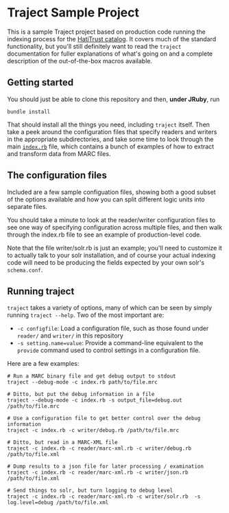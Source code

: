 # Traject Sample Project

This is a sample Traject project based on production code running the
indexing process for the [HatiTrust
catalog](http://www.hathitrust.org/). It covers much of the standard
functionality, but you'll still definitely want to read the `traject`
documentation for fuller explanations of what's going on and a
complete description of the out-of-the-box macros available.


## Getting started

You should just be able to clone this repository and then, **under
JRuby**, run

```
bundle install
```

That should install all the things you need, including `traject` itself. Then take a peek around the configuration files that specify readers and writers in the appropriate subdirectories, and take some time to look through the main [`index.rb`](index.rb) file, which contains a bunch of examples of how to extract and transform data from MARC files.



## The configuration files

Included are a few sample configuation files, showing both a good
subset of the options available and how you can split different
logic units into separate files.

You should take a minute to look at the reader/writer configuration
files to see one way of specifying configuration across multiple
files, and then walk through the index.rb file to see an example of
production-level code.

Note that the file writer/solr.rb is just an example; you'll need to
customize it to actually talk to your solr installation, and of course
your actual indexing code will need to be producing the fields
expected by your own solr's `schema.conf`.

## Running traject

`traject` takes a variety of options, many of which can be seen by simply running `traject --help`. Two of the most important are:

* `-c configfile`: Load a configuration file, such as those found under `reader/` and `writer/` in this repository
* `-s setting.name=value`: Provide a command-line equivalent to the `provide` command used to control settings in a configuration file.

Here are a few examples:

```
# Run a MARC binary file and get debug output to stdout
traject --debug-mode -c index.rb path/to/file.mrc

# Ditto, but put the debug information in a file
traject --debug-mode -c index.rb -s output_file=debug.out /path/to/file.mrc

# Use a configuration file to get better control over the debug information
traject -c index.rb -c writer/debug.rb /path/to/file.mrc

# Ditto, but read in a MARC-XML file
traject -c index.rb -c reader/marc-xml.rb -c writer/debug.rb /path/to/file.xml

# Dump results to a json file for later processing / examination
traject -c index.rb -c reader/marc-xml.rb -c writer/json.rb /path/to/file.xml

# Send things to solr, but turn logging to debug level
traject -c index.rb -c reader/marc-xml.rb -c writer/solr.rb  -s log.level=debug /path/to/file.xml

```

